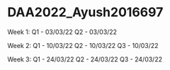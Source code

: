 # DAA2022_Ayush2016697

Week 1:
Q1 - 03/03/22
Q2 - 03/03/22

Week 2:
Q1 - 10/03/22
Q2 - 10/03/22
Q3 - 10/03/22

Week 3:
Q1 - 24/03/22
Q2 - 24/03/22
Q3 - 24/03/22
